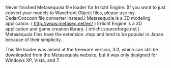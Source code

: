 Never finished Metasequoia file loader for Irrlicht Engine. (If you want to just convert your models to Wavefront Object files, please use my CedarCoccoon file converter instead.)
Metasequoia is a 3D modeling application. ( http://www.metaseq.net/en/ )
Irrlicht Engine is a 3D application and game creation library. ( irrlicht.sourceforge.net )
Metasequoia files have the extension .mqo and tend to be popular in Japan because of their simplicity.

This file loader was aimed at the freeware version, 3.0, which can still be downloaded from the Metasequoia website, but it was only designed for Windows XP, Vista, and 7.
